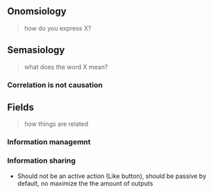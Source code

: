 ## Onomsiology
> how do you express X?

## Semasiology
> what does the word X mean?

### Correlation is not causation

## Fields
> how things are related


### Information managemnt

### Information sharing
- Should not be an active action (Like button), should be passive by default, no maximize the the amount of outputs